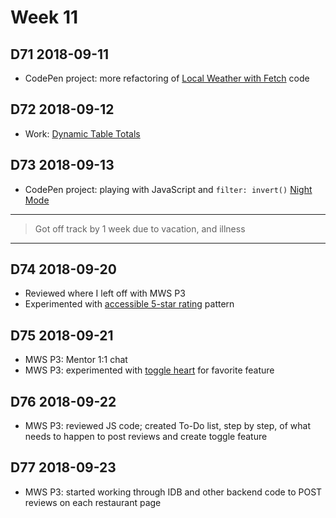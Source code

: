 # Week 11

## D71 2018-09-11

- CodePen project: more refactoring of [Local Weather with Fetch](https://codepen.io/digilou/pen/BOByON) code

## D72 2018-09-12

- Work: [Dynamic Table Totals](https://codepen.io/digilou/pen/ZMoaow)

## D73 2018-09-13

- CodePen project: playing with JavaScript and `filter: invert()` [Night Mode](https://codepen.io/digilou/pen/gxvvwq)


****
> Got off track by 1 week due to vacation, and illness
****


## D74 2018-09-20

- Reviewed where I left off with MWS P3
- Experimented with [accessible 5-star rating](https://codepen.io/digilou/pen/GXeJNg) pattern

## D75 2018-09-21

- MWS P3: Mentor 1:1 chat
- MWS P3: experimented with [toggle heart](https://codepen.io/digilou/pen/RYdyZB) for favorite feature

## D76 2018-09-22

- MWS P3: reviewed JS code; created To-Do list, step by step, of what needs to happen to post reviews and create toggle feature

## D77 2018-09-23

- MWS P3: started working through IDB and other backend code to POST reviews on each restaurant page
